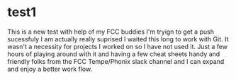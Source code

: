 # test1
This is a new test with help of my FCC buddies
I'm tryign to get a push sucessfuly
I am actually really suprised I waited this long to work with Git. It wasn't a necessity for projects I worked on so I have not used it.
Just a few hours of playing around with it and having a few cheat sheets handy and friendly folks from the FCC Tempe/Phonix slack channel and I can expand and enjoy a better work flow.
